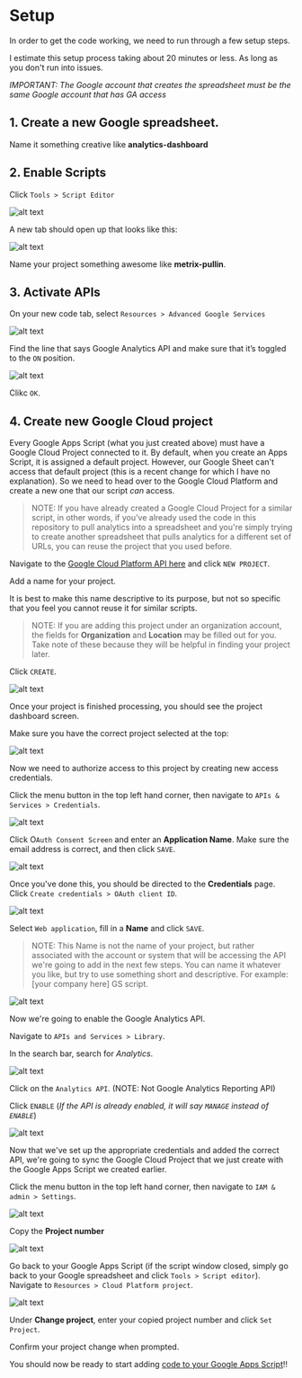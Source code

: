 # Setup

In order to get the code working, we need to run through a few setup steps.

I estimate this setup process taking about 20 minutes or less. As long as you don't run into issues.

_IMPORTANT: The Google account that creates the spreadsheet must be the same Google account that has GA access_

## 1. Create a new Google spreadsheet. 
Name it something creative like **analytics-dashboard**


## 2. Enable Scripts
Click `Tools > Script Editor`

![alt text](https://github.com/akanik/ga-pull/raw/master/img/ga-pull-1-sync-script.png "add google sheets script image")

A new tab should open up that looks like this:

![alt text](https://github.com/akanik/ga-pull/raw/master/img/ga-pull-2-new-script.png "new sheets script image")

Name your project something awesome like **metrix-pullin**.


## 3. Activate APIs
On your new code tab, select `Resources > Advanced Google Services`

![alt text](https://github.com/akanik/ga-pull/raw/master/img/ga-pull-3-google-services.png "google api services image")

Find the line that says Google Analytics API and make sure that it’s toggled to the  `ON`  position.

![alt text](https://github.com/akanik/ga-pull/raw/master/img/ga-pull-4-analytics-api.png "google analytics api image")

Clikc `OK`.

## 4. Create new Google Cloud project

Every Google Apps Script (what you just created above) must have a Google Cloud Project connected to it. By default, when you create an Apps Script, it is assigned a default project. However, our Google Sheet can't access that default project (this is a recent change for which I have no explanation). So we need to head over to the Google Cloud Platform and create a new one that our script _can_ access.

> NOTE: If you have already created a Google Cloud Project for a similar script, in other words, if you've already used the code in this repository to pull analytics into a spreadsheet and you're simply trying to create another spreadsheet that pulls analytics for a different set of URLs, you can reuse the project that you used before.

Navigate to the [Google Cloud Platform API here](https://console.cloud.google.com/cloud-resource-manager) and click `NEW PROJECT`.

Add a name for your project.

It is best to make this name descriptive to its purpose, but not so specific that you feel you cannot reuse it for similar scripts.

> NOTE: If you are adding this project under an organization account, the fields for **Organization** and **Location** may be filled out for you. Take note of these because they will be helpful in finding your project later.

Click `CREATE`.

![alt text](https://github.com/akanik/ga-pull/raw/master/img/ga-pull-21-cloud-name-project.png "cloud name project image")

Once your project is finished processing, you should see the project dashboard screen.

Make sure you have the correct project selected at the top:

![alt text](https://github.com/akanik/ga-pull/raw/master/img/ga-pull-19-google-cloud-project.png "google cloud project image")

Now we need to authorize access to this project by creating new access credentials.

Click the menu button in the top left hand corner, then navigate to `APIs & Services > Credentials`.

![alt text](https://github.com/akanik/ga-pull/raw/master/img/ga-pull-23-credentials-nav.png "credentials nav image")

Click O`Auth Consent Screen` and enter an **Application Name**. Make sure the email address is correct, and then click `SAVE`.

![alt text](https://github.com/akanik/ga-pull/raw/master/img/ga-pull-24-oauth-consent.png "oauth consent page image")

Once you've done this, you should be directed to the **Credentials** page. Click `Create credentials > OAuth client ID`.

![alt text](https://github.com/akanik/ga-pull/raw/master/img/ga-pull-25-create-credentials.png "create credentials init image")

Select `Web application`, fill in a **Name** and click `SAVE`.

> NOTE: This Name is not the name of your project, but rather associated with the account or system that will be accessing the API we're going to add in the next few steps. You can name it whatever you like, but try to use something short and descriptive. For example: [your company here] GS script.

![alt text](https://github.com/akanik/ga-pull/raw/master/img/ga-pull-26-name-credentials.png "name credentials image")

Now we're going to enable the Google Analytics API.

Navigate to `APIs and Services > Library`. 

In the search bar, search for _Analytics_.

![alt text](https://github.com/akanik/ga-pull/raw/master/img/ga-pull-7-cloud-search.png "google api cloud search image")

Click on the `Analytics API`. (NOTE: Not Google Analytics Reporting API)

Click `ENABLE` (_If the API is already enabled, it will say `MANAGE` instead of `ENABLE`_)

![alt text](https://github.com/akanik/ga-pull/raw/master/img/ga-pull-8-enable-api.png "google api enable image")

Now that we've set up the appropriate credentials and added the correct API, we're going to sync the Google Cloud Project that we just create with the Google Apps Script we created earlier.

Click the menu button in the top left hand corner, then navigate to `IAM & admin > Settings`.

![alt text](https://github.com/akanik/ga-pull/raw/master/img/ga-pull-27-project-nav.png "project nav image")

Copy the **Project number**

![alt text](https://github.com/akanik/ga-pull/raw/master/img/ga-pull-22-project-no.png "google cloud project number image")

Go back to your Google Apps Script (if the script window closed, simply go back to your Google spreadsheet and click `Tools > Script editor`). Navigate to `Resources > Cloud Platform project`.

![alt text](https://github.com/akanik/ga-pull/raw/master/img/ga-pull-28-cloud-project.png "script cloud project image")

Under **Change project**, enter your copied project number and click `Set Project`.

Confirm your project change when prompted.

You should now be ready to start adding [code to your Google Apps Script](code/)!!
